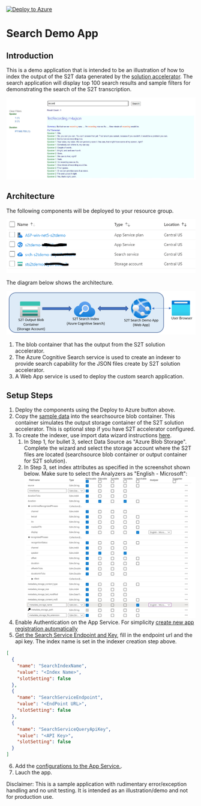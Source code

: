 [![Deploy to Azure](https://aka.ms/deploytoazurebutton)](https://portal.azure.com/#create/Microsoft.Template/uri/https%3A%2F%2Fraw.githubusercontent.com%2Ffsaleemm%2Fsearchdemoapp%2Fmaster%2Ftemplates%2Fazuredeploy.json)

# Search Demo App

## Introduction

This is a demo application that is intended to be an illustration of how to index the output of the S2T data generated by the [solution accelerator](https://github.com/Azure-Samples/cognitive-services-speech-sdk/blob/master/samples/batch/batch-ingestion-client/Setup/guide.md). The search application will display top 100 search results and sample filters for demonstrating the search of the S2T transcription.

![Result Display](/images/result.JPG)

## Architecture

The following components will be deployed to your resource group.

![Components Deployed](/images/comp.PNG)

The diagram below shows the architecture.

![Architecture](/images/arch.PNG)

1. The blob container that has the output from the S2T solution accelerator.
1. The Azure Cognitive Search service is used to create an indexer to provide search capability for the JSON files create by S2T solution accelerator. 
1. A Web App service is used to deploy the custom search application.

## Setup Steps

1. Deploy the components using the Deploy to Azure button above.
1. Copy the [sample data](/searchqueryapp/SampleData) into the searchsource blob container. This container simulates the output storage container of the S2T solution accelerator. This is optional step if you have S2T  accelerator configured.
1. To create the indexer, use import data wizard instructions [here](https://docs.microsoft.com/en-us/azure/search/search-get-started-portal#create-index).
    1. In Step 1, for bullet 3, select Data Source as "Azure Blob Storage". Complete the wizard and select the storage account where the S2T files are located (searchsource blob container or output container for S2T solution).
    1. In Step 3, set index attributes as specified in the screenshot shown below. Make sure to select the Analyzers as "English - Microsoft":
    ![Index Definition](/images/indexdefinition.JPG)
1. Enable Authentication on the App Service. For simplicity [create new app registration automatically](https://docs.microsoft.com/en-us/azure/app-service/configure-authentication-provider-aad#-create-a-new-app-registration-automatically)
1. [Get the Search Service Endpoint and Key](https://docs.microsoft.com/en-us/azure/search/search-semi-structured-data#get-a-key-and-url), fill in the endpoint url and the api key. The index name is set in the indexer creation step above.

  ```json
  [
    {
      "name": "SearchIndexName",
      "value": "<Index Name>",
      "slotSetting": false
    },
    {
      "name": "SearchServiceEndpoint",
      "value": "<EndPoint URL>",
      "slotSetting": false
    },
    {
      "name": "SearchServiceQueryApiKey",
      "value": "<API Key>",
      "slotSetting": false
    }
  ]
  ```

6. Add the [configurations to the App Service.](https://docs.microsoft.com/en-us/azure/app-service/configure-common#edit-in-bulk).
1. Lauch the app.

Disclaimer: This is a sample application with rudimentary error/exception handling and no unit testing. It is intended as an illustration/demo and not for production use.
